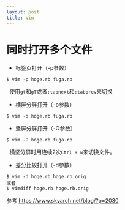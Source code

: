```yaml
---
layout: post
title: Vim
---
```


# 同时打开多个文件

- 标签页打开（-p参数）
```
$ vim -p hoge.rb fuga.rb
```
&nbsp; 使用`gt`和`gT`或者`:tabnext`和`:tabprev`来切换

- 横屏分屏打开（-o参数）
```
$ vim -o hoge.rb fuga.rb
```

- 坚屏分屏打开（-O参数）
```
$ vim -O hoge.rb fuga.rb
```
&nbsp; 横坚分屏时用连续2次`Ctrl + w`来切换文件。


- 差分比较打开（-d参数）
```
$ vim -d hoge.rb hoge.rb.orig
或者
$ vimdiff hoge.rb hoge.rb.orig
```

参考
https://www.skyarch.net/blog/?p=2030
